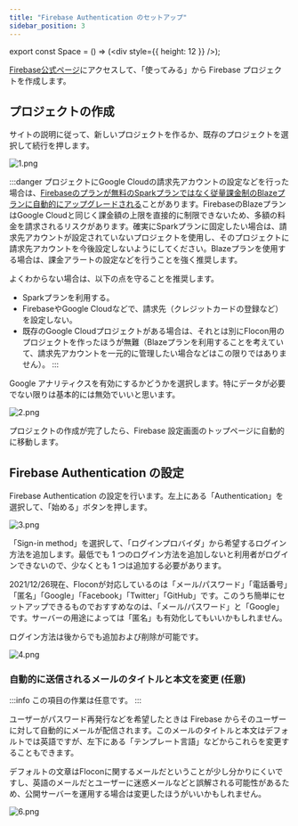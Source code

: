 ```yaml
---
title: "Firebase Authentication のセットアップ"
sidebar_position: 3
---
```


export const Space = () => (<div style={{ height: 12 }} />);

[Firebase公式ページ]にアクセスして、「使ってみる」から Firebase プロジェクトを作成します。

## プロジェクトの作成

サイトの説明に従って、新しいプロジェクトを作るか、既存のプロジェクトを選択して続行を押します。

![1.png](/img/docs/firebase-auth/1.png)

:::danger
プロジェクトにGoogle Cloudの請求先アカウントの設定などを行った場合は、[Firebaseのプランが無料のSparkプランではなく従量課金制のBlazeプランに自動的にアップグレードされる](https://firebase.google.com/docs/projects/billing/firebase-pricing-plans#upgrade-spark-to-blaze)ことがあります。FirebaseのBlazeプランはGoogle Cloudと同じく課金額の上限を直接的に制限できないため、多額の料金を請求されるリスクがあります。確実にSparkプランに固定したい場合は、請求先アカウントが設定されていないプロジェクトを使用し、そのプロジェクトに請求先アカウントを今後設定しないようにしてください。Blazeプランを使用する場合は、課金アラートの設定などを行うことを強く推奨します。

よくわからない場合は、以下の点を守ることを推奨します。

- Sparkプランを利用する。
- FirebaseやGoogle Cloudなどで、請求先（クレジットカードの登録など）を設定しない。
- 既存のGoogle Cloudプロジェクトがある場合は、それとは別にFlocon用のプロジェクトを作ったほうが無難（Blazeプランを利用することを考えていて、請求先アカウントを一元的に管理したい場合などはこの限りではありません）。
:::

<Space />

Google アナリティクスを有効にするかどうかを選択します。特にデータが必要でない限りは基本的には無効でいいと思います。

![2.png](/img/docs/firebase-auth/2.png)

<Space />

プロジェクトの作成が完了したら、Firebase 設定画面のトップページに自動的に移動します。

## Firebase Authentication の設定

Firebase Authentication の設定を行います。左上にある「Authentication」を選択して、「始める」ボタンを押します。

![3.png](/img/docs/firebase-auth/3.png)

<Space />

「Sign-in method」を選択して、「ログインプロバイダ」から希望するログイン方法を追加します。最低でも 1 つのログイン方法を追加しないと利用者がログインできないので、少なくとも 1 つは追加する必要があります。

2021/12/26現在、Floconが対応しているのは「メール/パスワード」「電話番号」「匿名」「Google」「Facebook」「Twitter」「GitHub」です。このうち簡単にセットアップできるものでおすすめなのは、「メール/パスワード」と「Google」です。サーバーの用途によっては「匿名」も有効化してもいいかもしれません。

ログイン方法は後からでも追加および削除が可能です。

![4.png](/img/docs/firebase-auth/4.png)

### 自動的に送信されるメールのタイトルと本文を変更 (任意)

:::info
この項目の作業は任意です。
:::

ユーザーがパスワード再発行などを希望したときは Firebase からそのユーザーに対して自動的にメールが配信されます。このメールのタイトルと本文はデフォルトでは英語ですが、左下にある「テンプレート言語」などからこれらを変更することもできます。

デフォルトの文章はFloconに関するメールだということが少し分かりにくいですし、英語のメールだとユーザーに迷惑メールなどと誤解される可能性があるため、公開サーバーを運用する場合は変更したほうがいいかもしれません。

![6.png](/img/docs/firebase-auth/6.png)

[firebase公式ページ]: https://firebase.google.com/?hl=ja
